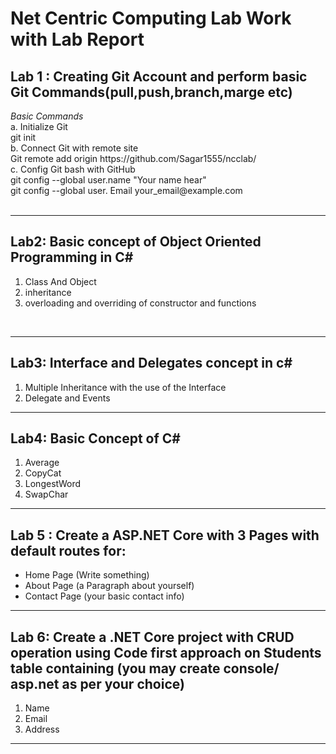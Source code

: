 <h1><strong>Net Centric Computing</strong> Lab Work with Lab Report </h1>
<h2>Lab 1 : Creating Git Account and perform basic Git Commands(pull,push,branch,marge etc)</h2>
<I>  Basic Commands </I><br>
a. Initialize Git <br>
git init    <br>
b. Connect Git with remote site<br>
Git remote add origin https://github.com/Sagar1555/ncclab/  <br>
c. Config Git bash with GitHub<br>
git config --global user.name "Your name hear"<br>
git config --global user. Email your_email@example.com<br>
</br>

---

<h2>
Lab2: Basic concept of Object Oriented Programming in C#</h2>
<ol>
	<li> Class And Object </li>
	<li> inheritance </li>
	<li> overloading and overriding of constructor and 
functions</li>
</ol>
<br>

---

<h2>
Lab3: Interface and Delegates concept in c#</h2>
<ol>
	<li> Multiple Inheritance with the use of the Interface </li>
	<li>Delegate and Events </li>
	
</ol>

----

<h2>Lab4: Basic Concept of C# </h2>
<ol>
    <li> Average </li>
    <li> CopyCat</li>
    <li>LongestWord</li>
    <li>SwapChar</li>
</ol>

---

<h2>Lab 5 : Create a ASP.NET Core with 3 Pages with default routes for: <br></h2>
<ul>
	<li> Home Page (Write something)</li>
	<li>About Page (a Paragraph about yourself)</li>
	<li>Contact Page (your basic contact info)</li>
</ul>

---

<h2>
Lab 6: Create a .NET Core project with CRUD operation using Code first approach on Students table containing (you may create console/ asp.net as per your choice)<br>
</h2>
	<ol>
	    <li>Name</li>
	    <li>Email</li>
	    <li>Address</li>
	</ol>

----
